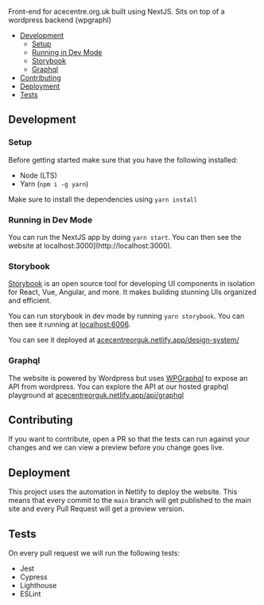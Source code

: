 Front-end for acecentre.org.uk built using NextJS. Sits on top of a wordpress backend (wpgraphl)

- [Development](#development)
  - [Setup](#setup)
  - [Running in Dev Mode](#running-in-dev-mode)
  - [Storybook](#storybook)
  - [Graphql](#graphql)
- [Contributing](#contributing)
- [Deployment](#deployment)
- [Tests](#tests)

## Development

### Setup

Before getting started make sure that you have the following installed:

* Node (LTS)
* Yarn (`npm i -g yarn`)

Make sure to install the dependencies using `yarn install`
   
### Running in Dev Mode

You can run the NextJS app by doing `yarn start`. You can then see the website at localhost:3000](http://localhost:3000).

### Storybook

[Storybook](https://storybook.js.org/) is an open source tool for developing UI components in isolation for React, Vue, Angular, and more. It makes building stunning UIs organized and efficient.

You can run storybook in dev mode by running `yarn storybook`. You can then see it running at [localhost:6006](http://localhost:6006).

You can see it deployed at [acecentreorguk.netlify.app/design-system/](https://acecentreorguk.netlify.app/design-system/)

### Graphql

The website is powered by Wordpress but uses [WPGraphql](https://www.wpgraphql.com/) to expose an API from wordpress. You can explore the API at our hosted graphql playground at [acecentreorguk.netlify.app/api/graphql](https://acecentreorguk.netlify.app/api/graphql)

## Contributing

If you want to contribute, open a PR so that the tests can run against your changes and we can view a preview before you change goes live.

## Deployment

This project uses the automation in Netlify to deploy the website. This means that every commit to the `main` branch will get published to the main site and every Pull Request will get a preview version.

## Tests

On every pull request we will run the following tests:

* Jest
* Cypress
* Lighthouse
* ESLint